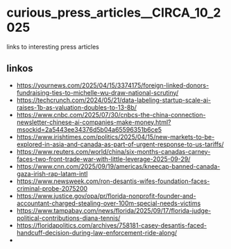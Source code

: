 # curious_press_articles__CIRCA_10_2025
links to interesting press articles

## linkos 

- https://yournews.com/2025/04/15/3374175/foreign-linked-donors-fundraising-ties-to-michelle-wu-draw-national-scrutiny/
- https://techcrunch.com/2024/05/21/data-labeling-startup-scale-ai-raises-1b-as-valuation-doubles-to-13-8b/ 
- https://www.cnbc.com/2025/07/30/cnbcs-the-china-connection-newsletter-chinese-ai-companies-make-money.html?msockid=2a5443ee34376d5b04a65596351b6ce5
- https://www.irishtimes.com/politics/2025/04/15/new-markets-to-be-explored-in-asia-and-canada-as-part-of-urgent-response-to-us-tariffs/ 
- https://www.reuters.com/world/china/six-months-canadas-carney-faces-two-front-trade-war-with-little-leverage-2025-09-29/ 
- https://www.cnn.com/2025/09/19/americas/kneecap-banned-canada-gaza-irish-rap-latam-intl
- https://www.newsweek.com/ron-desantis-wifes-foundation-faces-criminal-probe-2075200
- https://www.justice.gov/opa/pr/florida-nonprofit-founder-and-accountant-charged-stealing-over-100m-special-needs-victims 
- https://www.tampabay.com/news/florida/2025/09/17/florida-judge-political-contributions-diana-tennis/ 
- https://floridapolitics.com/archives/758181-casey-desantis-faced-handcuff-decision-during-law-enforcement-ride-along/
- 

